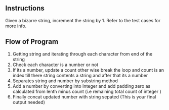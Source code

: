## Instructions

Given a bizarre string, increment the string by 1. Refer to the test cases for more info.

## Flow of Program

1. Getting string and iterating through each character from end of the string 
2. Check each character is a number or not 
3. If its a number, update a count other wise break the loop and count is an index till there string contents a string and after that its a number
4. Separates string and number by substring method 
5. Add a number by converting into Integer and add padding zero as calculated from lenth minus count (i.e remaining total count of integer )
6. Finally concat updated number with string sepated (This is your final output needed)
